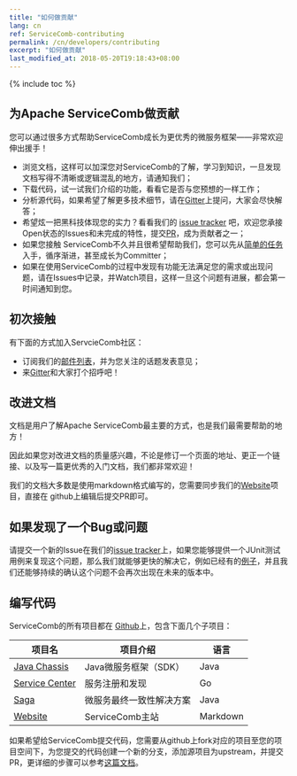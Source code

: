 ```yaml
---
title: "如何做贡献"
lang: cn
ref: ServiceComb-contributing
permalink: /cn/developers/contributing
excerpt: "如何做贡献"
last_modified_at: 2018-05-20T19:18:43+08:00
---
```

{% include toc %}
## 为Apache ServiceComb做贡献
您可以通过很多方式帮助ServiceComb成长为更优秀的微服务框架——非常欢迎伸出援手！

* 浏览文档，这样可以加深您对ServiceComb的了解，学习到知识，一旦发现文档写得不清晰或逻辑混乱的地方，请通知我们；
* 下载代码，试一试我们介绍的功能，看看它是否与您预想的一样工作；
* 分析源代码，如果希望了解更多技术细节，请在[Gitter](http://servicecomb.incubator.apache.org/cn/developers/use-gitter/)上提问，大家会尽快解答；
* 希望炫一把黑科技体现您的实力？看看我们的 [issue tracker](https://issues.apache.org/jira/browse/SCB) 吧，欢迎您承接Open状态的Issues和未完成的特性，提交[PR](http://servicecomb.incubator.apache.org/cn/developers/submit-codes/)，成为贡献者之一；
* 如果您接触 ServiceComb不久并且很希望帮助我们，您可以先从[简单的任务](https://issues.apache.org/jira/browse/SCB-333?jql=project%20%3D%20SCB%20AND%20status%20%3D%20Open%20AND%20fixVersion%20in%20(EMPTY%2C%20java-chassis-1.0.0-m2)%20AND%20labels%20%3D%20newbie)入手，循序渐进，甚至成长为Committer；
* 如果在使用ServiceComb的过程中发现有功能无法满足您的需求或出现问题，请在Issues中记录，并Watch项目，这样一旦这个问题有进展，都会第一时间通知到您。

## 初次接触
有下面的方式加入ServcieComb社区：

- 订阅我们的[邮件列表](http://servicecomb.incubator.apache.org/cn/developers/subscribe-mail-list)，并为您关注的话题发表意见； 
- 来[Gitter](https://gitter.im/ServiceCombUsers/Lobby)和大家打个招呼吧！

## 改进文档
文档是用户了解Apache ServiceComb最主要的方式，也是我们最需要帮助的地方！

因此如果您对改进文档的质量感兴趣，不论是修订一个页面的地址、更正一个链接、以及写一篇更优秀的入门文档，我们都非常欢迎！

我们的文档大多数是使用markdown格式编写的，您需要同步我们的[Website](https://github.com/apache/incubator-servicecomb-website)项目，直接在 github上编辑后提交PR即可。

## 如果发现了一个Bug或问题

请提交一个新的Issue在我们的[issue tracker](https://issues.apache.org/jira/browse/SCB)上，如果您能够提供一个JUnit测试用例来复现这个问题，那么我们就能够更快的解决它，例如已经有的[例子](https://github.com/apache/incubator-servicecomb-saga/tree/master/alpha/alpha-core/src/test/java/org/apache/servicecomb/saga/alpha/core)，并且我们还能够持续的确认这个问题不会再次出现在未来的版本中。

## 编写代码

ServiceComb的所有项目都在 [Github](https://github.com/apache?q=incubator-servicecomb)上，包含下面几个子项目：

| 项目名 | 项目介绍 | 语言 |
|-------------------------------------------------------------------------------|----------------------------|----------|
| [Java Chassis](https://github.com/apache/incubator-servicecomb-java-chassis)      | Java微服务框架（SDK） | Java     |
| [Service Center](https://github.com/apache/incubator-servicecomb-service-center)               | 服务注册和发现 | Go       |
| [Saga](https://github.com/apache/incubator-servicecomb-saga)                                   | 微服务最终一致性解决方案 | Java     |
| [Website](https://github.com/apache/incubator-servicecomb-website) | ServiceComb主站 | Markdown |

如果希望给ServiceComb提交代码，您需要从github上fork对应的项目至您的项目空间下，为您提交的代码创建一个新的分支，添加源项目为upstream，并提交PR，更详细的步骤可以参考[这篇文档](http://servicecomb.incubator.apache.org/cn/developers/submit-codes/)。